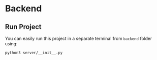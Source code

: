 # Backend

## Run Project

You can easily run this project in a separate terminal from `backend` folder using:

```bash
python3 server/__init__.py
```